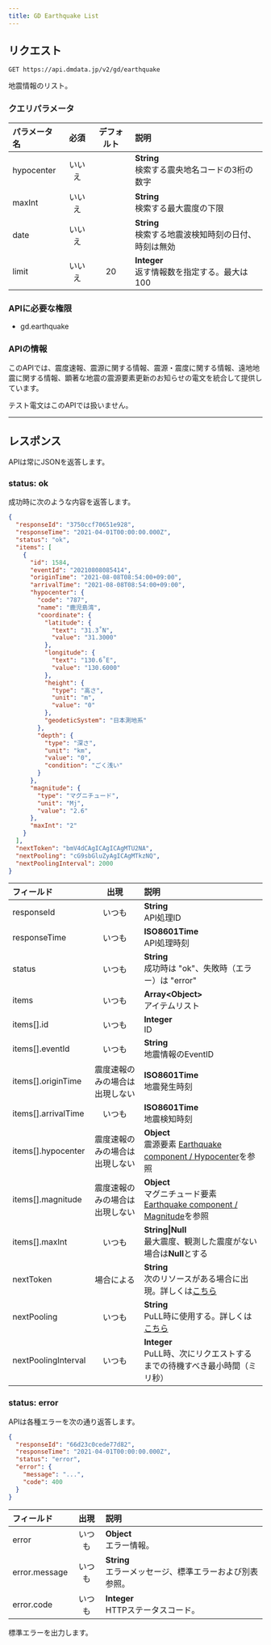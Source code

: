 ```yaml
---
title: GD Earthquake List
---
```


## リクエスト

`GET https://api.dmdata.jp/v2/gd/earthquake`

地震情報のリスト。

### クエリパラメータ
|パラメータ名|必須|デフォルト|説明|
|:--|:-:|:-:|:--|
|hypocenter|いいえ||**String** <br/> 検索する震央地名コードの3桁の数字|
|maxInt|いいえ||**String** <br/> 検索する最大震度の下限|
|date|いいえ||**String** <br/> 検索する地震波検知時刻の日付、時刻は無効|
|limit|いいえ|20|**Integer** <br/> 返す情報数を指定する。最大は100|

### APIに必要な権限
* gd.earthquake

### APIの情報

このAPIでは、震度速報、震源に関する情報、震源・震度に関する情報、遠地地震に関する情報、顕著な地震の震源要素更新のお知らせの電文を統合して提供しています。

テスト電文はこのAPIでは扱いません。

---

## レスポンス
APIは常にJSONを返答します。

### status: ok
成功時に次のような内容を返答します。

```json
{
  "responseId": "3750ccf70651e928",
  "responseTime": "2021-04-01T00:00:00.000Z",
  "status": "ok",
  "items": [
    {
      "id": 1584,
      "eventId": "20210808085414",
      "originTime": "2021-08-08T08:54:00+09:00",
      "arrivalTime": "2021-08-08T08:54:00+09:00",
      "hypocenter": {
        "code": "787",
        "name": "鹿児島湾",
        "coordinate": {
          "latitude": {
            "text": "31.3˚N",
            "value": "31.3000"
          },
          "longitude": {
            "text": "130.6˚E",
            "value": "130.6000"
          },
          "height": {
            "type": "高さ",
            "unit": "m",
            "value": "0"
          },
          "geodeticSystem": "日本測地系"
        },
        "depth": {
          "type": "深さ",
          "unit": "km",
          "value": "0",
          "condition": "ごく浅い"
        }
      },
      "magnitude": {
        "type": "マグニチュード",
        "unit": "Mj",
        "value": "2.6"
      },
      "maxInt": "2"
    }
  ],
  "nextToken": "bmV4dCAgICAgICAgMTU2NA",
  "nextPooling": "cG9sbGluZyAgICAgMTkzNQ",
  "nextPoolingInterval": 2000
}
```

|フィールド|出現|説明|
|:--|:-:|:--|
|responseId|いつも|**String** <br/> API処理ID|
|responseTime|いつも|**ISO8601Time** <br/> API処理時刻|
|status|いつも|**String** <br/> 成功時は "ok"、失敗時（エラー）は "error"|
|items|いつも|**Array<Object\>** <br/> アイテムリスト|
|items[\].id|いつも|**Integer** <br/> ID|
|items[\].eventId|いつも|**String** <br/> 地震情報のEventID|
|items[\].originTime|震度速報のみの場合は出現しない|**ISO8601Time** <br/> 地震発生時刻|
|items[\].arrivalTime|いつも|**ISO8601Time** <br/> 地震検知時刻|
|items[\].hypocenter|震度速報のみの場合は出現しない|**Object** <br/> 震源要素 [Earthquake component / Hypocenter](https://dmdata.jp/doc/reference/conversion/json/component#3-hypocenter)を参照|
|items[\].magnitude|震度速報のみの場合は出現しない|**Object** <br/> マグニチュード要素 [Earthquake component / Magnitude](https://dmdata.jp/doc/reference/conversion/json/component#4-magnitude)を参照|
|items[\].maxInt|いつも|**String\|Null** <br/> 最大震度、観測した震度がない場合は**Null**とする|
|nextToken|場合による|**String** <br/> 次のリソースがある場合に出現。詳しくは[こちら](/reference/api/v2/#カーソルトークン)|
|nextPooling|いつも|**String** <br/> PuLL時に使用する。詳しくは[こちら](/reference/api/v2/#カーソルトークン)|
|nextPoolingInterval|いつも|**Integer** <br/> PuLL時、次にリクエストするまでの待機すべき最小時間（ミリ秒）|

### status: error
APIは各種エラーを次の通り返答します。

```json
{
  "responseId": "66d23c0cede77d82",
  "responseTime": "2021-04-01T00:00:00.000Z",
  "status": "error",
  "error": {
    "message": "...",
    "code": 400
  }
}
```

|フィールド|出現|説明|
|:--|:-:|:--|
|error|いつも|**Object** <br/> エラー情報。|
|error.message|いつも|**String** <br/> エラーメッセージ、標準エラーおよび別表参照。|
|error.code|いつも|**Integer** <br/> HTTPステータスコード。|

標準エラーを出力します。
